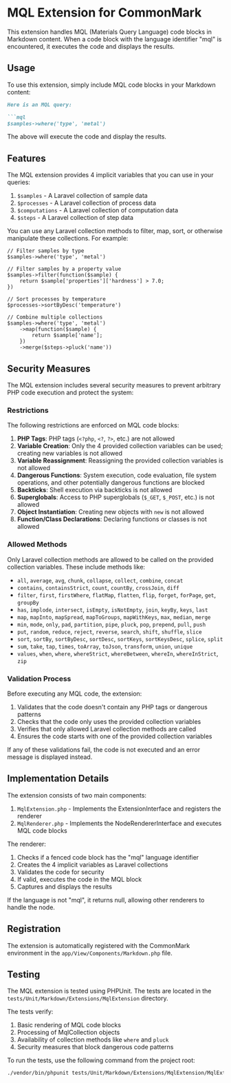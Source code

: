 # MQL Extension for CommonMark

This extension handles MQL (Materials Query Language) code blocks in Markdown content. When a code block with the language identifier "mql" is encountered, it executes the code and displays the results.

## Usage

To use this extension, simply include MQL code blocks in your Markdown content:

```markdown
Here is an MQL query:

```mql
$samples->where('type', 'metal')
```

The above will execute the code and display the results.

## Features

The MQL extension provides 4 implicit variables that you can use in your queries:

1. `$samples` - A Laravel collection of sample data
2. `$processes` - A Laravel collection of process data
3. `$computations` - A Laravel collection of computation data
4. `$steps` - A Laravel collection of step data

You can use any Laravel collection methods to filter, map, sort, or otherwise manipulate these collections. For example:

```mql
// Filter samples by type
$samples->where('type', 'metal')

// Filter samples by a property value
$samples->filter(function($sample) {
    return $sample['properties']['hardness'] > 7.0;
})

// Sort processes by temperature
$processes->sortByDesc('temperature')

// Combine multiple collections
$samples->where('type', 'metal')
    ->map(function($sample) {
        return $sample['name'];
    })
    ->merge($steps->pluck('name'))
```

## Security Measures

The MQL extension includes several security measures to prevent arbitrary PHP code execution and protect the system:

### Restrictions

The following restrictions are enforced on MQL code blocks:

1. **PHP Tags**: PHP tags (`<?php`, `<?`, `?>`, etc.) are not allowed
2. **Variable Creation**: Only the 4 provided collection variables can be used; creating new variables is not allowed
3. **Variable Reassignment**: Reassigning the provided collection variables is not allowed
4. **Dangerous Functions**: System execution, code evaluation, file system operations, and other potentially dangerous functions are blocked
5. **Backticks**: Shell execution via backticks is not allowed
6. **Superglobals**: Access to PHP superglobals (`$_GET`, `$_POST`, etc.) is not allowed
7. **Object Instantiation**: Creating new objects with `new` is not allowed
8. **Function/Class Declarations**: Declaring functions or classes is not allowed

### Allowed Methods

Only Laravel collection methods are allowed to be called on the provided collection variables. These include methods like:

- `all`, `average`, `avg`, `chunk`, `collapse`, `collect`, `combine`, `concat`
- `contains`, `containsStrict`, `count`, `countBy`, `crossJoin`, `diff`
- `filter`, `first`, `firstWhere`, `flatMap`, `flatten`, `flip`, `forget`, `forPage`, `get`, `groupBy`
- `has`, `implode`, `intersect`, `isEmpty`, `isNotEmpty`, `join`, `keyBy`, `keys`, `last`
- `map`, `mapInto`, `mapSpread`, `mapToGroups`, `mapWithKeys`, `max`, `median`, `merge`
- `min`, `mode`, `only`, `pad`, `partition`, `pipe`, `pluck`, `pop`, `prepend`, `pull`, `push`
- `put`, `random`, `reduce`, `reject`, `reverse`, `search`, `shift`, `shuffle`, `slice`
- `sort`, `sortBy`, `sortByDesc`, `sortDesc`, `sortKeys`, `sortKeysDesc`, `splice`, `split`
- `sum`, `take`, `tap`, `times`, `toArray`, `toJson`, `transform`, `union`, `unique`
- `values`, `when`, `where`, `whereStrict`, `whereBetween`, `whereIn`, `whereInStrict`, `zip`

### Validation Process

Before executing any MQL code, the extension:

1. Validates that the code doesn't contain any PHP tags or dangerous patterns
2. Checks that the code only uses the provided collection variables
3. Verifies that only allowed Laravel collection methods are called
4. Ensures the code starts with one of the provided collection variables

If any of these validations fail, the code is not executed and an error message is displayed instead.

## Implementation Details

The extension consists of two main components:

1. `MqlExtension.php` - Implements the ExtensionInterface and registers the renderer
2. `MqlRenderer.php` - Implements the NodeRendererInterface and executes MQL code blocks

The renderer:
1. Checks if a fenced code block has the "mql" language identifier
2. Creates the 4 implicit variables as Laravel collections
3. Validates the code for security
4. If valid, executes the code in the MQL block
5. Captures and displays the results

If the language is not "mql", it returns null, allowing other renderers to handle the node.

## Registration

The extension is automatically registered with the CommonMark environment in the `app/View/Components/Markdown.php` file.

## Testing

The MQL extension is tested using PHPUnit. The tests are located in the `tests/Unit/Markdown/Extensions/MqlExtension` directory.

The tests verify:
1. Basic rendering of MQL code blocks
2. Processing of MqlCollection objects
3. Availability of collection methods like `where` and `pluck`
4. Security measures that block dangerous code patterns

To run the tests, use the following command from the project root:

```bash
./vendor/bin/phpunit tests/Unit/Markdown/Extensions/MqlExtension/MqlExtensionTest.php
```
